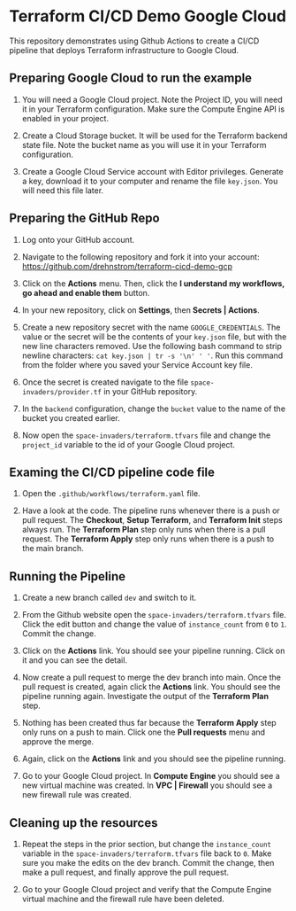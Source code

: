 # Terraform CI/CD Demo Google Cloud

This repository demonstrates using Github Actions to create a CI/CD pipeline that deploys Terraform infrastructure to Google Cloud.

## Preparing Google Cloud to run the example

1. You will need a Google Cloud project. Note the Project ID, you will need it in your Terraform configuration. Make sure the Compute Engine API is enabled in your project.

1. Create a Cloud Storage bucket. It will be used for the Terraform backend state file. Note the bucket name as you will use it in your Terraform configuration. 

1. Create a Google Cloud Service account with Editor privileges. Generate a key, download it to your computer and rename the file `key.json`. You will need this file later.


## Preparing the GitHub Repo

1. Log onto your GitHub account.  

1. Navigate to the following repository and fork it into your account: https://github.com/drehnstrom/terraform-cicd-demo-gcp 

1. Click on the __Actions__ menu. Then, click the __I understand my workflows, go ahead and enable them__ button. 

1. In your new repository, click on __Settings__, then __Secrets | Actions__.

1. Create a new repository secret with the name `GOOGLE_CREDENTIALS`. The value or the secret will be the contents of your `key.json` file, but with the new line characters removed. Use the following bash command to strip newline characters: `cat key.json | tr -s '\n' ' '`. Run this command from the folder where you saved your Service Account key file. 

1. Once the secret is created navigate to the file `space-invaders/provider.tf` in your GitHub repository. 

1. In the `backend` configuration, change the `bucket` value to the name of the bucket you created earlier. 

1. Now open the `space-invaders/terraform.tfvars` file and change the `project_id` variable to the id of your Google Cloud project. 


## Examing the CI/CD pipeline code file

1. Open the `.github/workflows/terraform.yaml` file.

1. Have a look at the code. The pipeline runs whenever there is a push or pull request. The __Checkout__, __Setup Terraform__, and __Terraform Init__ steps always run. The __Terraform Plan__ step only runs when there is a pull request. The __Terraform Apply__ step only runs when there is a push to the main branch. 


## Running the Pipeline

1. Create a new branch called `dev` and switch to it. 

1. From the Github website open the `space-invaders/terraform.tfvars` file. Click the edit button and change the value of `instance_count` from `0` to `1`. Commit the change. 

1. Click on the __Actions__ link. You should see your pipeline running. Click on it and you can see the detail. 

1. Now create a pull request to merge the dev branch into main. Once the pull request is created, again click the __Actions__ link. You should see the pipeline running again. Investigate the output of the __Terraform Plan__ step. 

1. Nothing has been created thus far because the __Terraform Apply__ step only runs on a push to main. Click one the __Pull requests__ menu and approve the merge. 

1. Again, click on the __Actions__ link and you should see the pipeline running. 

1. Go to your Google Cloud project. In __Compute Engine__ you should see a new virtual machine was created. In __VPC | Firewall__ you should see a new firewall rule was created. 


## Cleaning up the resources

1. Repeat the steps in the prior section, but change the `instance_count` variable in the `space-invaders/terraform.tfvars` file back to `0`. Make sure you make the edits on the dev branch. Commit the change, then make a pull request, and finally approve the pull request. 

1. Go to your Google Cloud project and verify that the Compute Engine virtual machine and the firewall rule have been deleted. 
 
